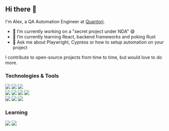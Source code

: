 ## Hi there 👋

I'm Alex, a QA Automation Engineer at [Quantori](https://quantori.com/).

- 🔭 I’m currently working on a "secret project under NDA" 😄
- 🌱 I’m currently learning React, backend frameworks and poking Rust
- 💬 Ask me about Playwright, Cypress or how to setup automation on your project

I contribute to open-source projects from time to time, but would love to do more.

### Technologies & Tools
![](https://img.shields.io/badge/Lang-TypeScript-informational?style=flat&logo=typescript&logoColor=white&color=2bbc8a)
![](https://img.shields.io/badge/Lang-NodeJS-informational?style=flat&logo=node.js&logoColor=white&color=2bbc8a)
![](https://img.shields.io/badge/Lang-Python-informational?style=flat&logo=python&logoColor=white&color=2bbc8a)
<br>
![](https://img.shields.io/badge/Testing-Playwright-informational?style=flat&logo=playwright&logoColor=white&color=2bbc8a)
![](https://img.shields.io/badge/Testing-Cypress-informational?style=flat&logo=cypress&logoColor=white&color=2bbc8a)
![](https://img.shields.io/badge/Testing-Jest-informational?style=flat&logo=jest&logoColor=white&color=2bbc8a)
![](https://img.shields.io/badge/Testing-Mocha-informational?style=flat&logo=mocha&logoColor=white&color=2bbc8a)
<br>
![](https://img.shields.io/badge/Util-Git-informational?style=flat&logo=git&logoColor=white&color=2bbc8a)
![](https://img.shields.io/badge/Util-Bash-informational?style=flat&logo=bash&logoColor=white&color=2bbc8a)
![](https://img.shields.io/badge/DevOps-GitHub%20Actions-informational?style=flat&logo=github-actions&logoColor=white&color=2bbc8a)

### Learning
![](https://img.shields.io/badge/Backend-NestJS-informational?style=flat&logo=nestjs&logoColor=white&color=2bbc8a)
![](https://img.shields.io/badge/Frontend-React-informational?style=flat&logo=react&logoColor=white&color=2bbc8a)

<!--
**viraxslot/viraxslot** is a ✨ _special_ ✨ repository because its `README.md` (this file) appears on your GitHub profile.

Here are some ideas to get you started:

- 🔭 I’m currently working on ...
- 🌱 I’m currently learning ...
- 👯 I’m looking to collaborate on ...
- 🤔 I’m looking for help with ...
- 💬 Ask me about ...
- 📫 How to reach me: ...
- 😄 Pronouns: ...
- ⚡ Fun fact: ...
-->
